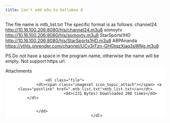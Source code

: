 ```yaml
---
title: Can't add m3u to hellobox 8
---
```


The file name is mtb_list.txt
The specific format is as follows:
channel24
http://10.16.100.206:8080/hls/channel24.m3u8
somoytv
http://10.16.100.206:8080/hls/somoytv.m3u8
StarSports1HD
http://10.16.100.206:8080/hls/StarSports1HD.m3u8
ABPAnanda
https://ythls.onrender.com/channel/UCv3rFzn-GHGtqzXiaq3sWNg.m3u8

PS.Do not have a space in the program name, otherwise the name will be empty.
Not support https url.

<dl style="background-color: #FFFFFF;
  border-color: #C9D2D8;">
					<dt>
						Attachments
					</dt>
											<dd>
			
		
		
				<dl class="file">
			<dt><span class="imageset icon_topic_attach"></span> <a class="postlink" href=".mtb_list.txt">mtb_list.txt</a></dt>
						<dd>(231 Bytes) Downloaded 208 times</dd>
		</dl>
		
		
			</dd>
									</dl>
